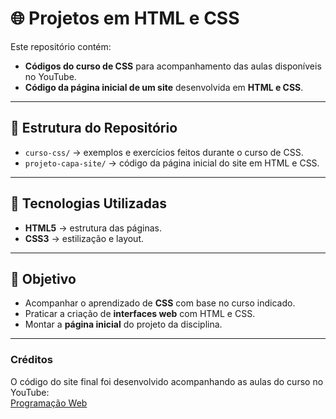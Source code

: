 # 🌐 Projetos em HTML e CSS

Este repositório contém:

- **Códigos do curso de CSS** para acompanhamento das aulas disponíveis no YouTube.  
- **Código da página inicial de um site** desenvolvida em **HTML e CSS**.

---

## 📂 Estrutura do Repositório

- `curso-css/` → exemplos e exercícios feitos durante o curso de CSS.  
- `projeto-capa-site/` → código da página inicial do site em HTML e CSS.

---

## 🚀 Tecnologias Utilizadas

- **HTML5** → estrutura das páginas.  
- **CSS3** → estilização e layout.  

---

## 🎯 Objetivo

- Acompanhar o aprendizado de **CSS** com base no curso indicado.  
- Praticar a criação de **interfaces web** com HTML e CSS.  
- Montar a **página inicial** do projeto da disciplina.

---

### Créditos
O código do site final foi desenvolvido acompanhando as aulas do curso no YouTube:  
[Programação Web](https://www.youtube.com/watch?v=HtVRRHoASes&list=PL2Fdisxwzt_f5C7Mv0kg1EAHhy2VJLf1c&index=1)
